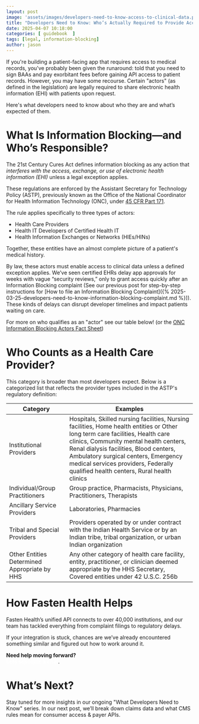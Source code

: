 ```yaml
---
layout: post
image: 'assets/images/developers-need-to-know-access-to-clinical-data.png'
title: "Developers Need to Know: Who’s Actually Required to Provide Access to Clinical Data?"
date: 2025-04-07 10:18:00
categories: [ guidebook  ]
tags: [legal, information-blocking]
author: jason
---
```


If you're building a patient-facing app that requires access to medical records, you've probably been given the runaround: 
told that you need to sign BAAs and pay exorbitant fees before gaining API access to patient records. However, you may have some recourse. 
Certain "actors" (as defined in the legislation) are legally required to share electronic health information (EHI) with 
patients upon request.

Here's what developers need to know about who they are and what’s expected of them.

# What Is Information Blocking—and Who’s Responsible?

The 21st Century Cures Act defines information blocking as any action that _interferes with the access, exchange, or use 
of electronic health information (EHI)_ unless a legal exception applies.

These regulations are enforced by the Assistant Secretary for Technology Policy (ASTP), previously known as the Office 
of the National Coordinator for Health Information Technology (ONC), under [45 CFR Part 171](https://www.ecfr.gov/current/title-45/subtitle-A/subchapter-D/part-171).

The rule applies specifically to three types of actors:
- Health Care Providers
- Health IT Developers of Certified Health IT
- Health Information Exchanges or Networks (HIEs/HINs)

Together, these entities have an almost complete picture of a patient's medical history.

By law, these actors must enable access to clinical data unless a defined exception applies. We’ve seen certified EHRs 
delay app approvals for weeks with vague “security reviews,” only to grant access quickly after an Information Blocking 
complaint (See our previous post for step-by-step instructions for [How to file an Information Blocking Complaint]({% 2025-03-25-developers-need-to-know-information-blocking-complaint.md %})). 
These kinds of delays can disrupt developer timelines and impact patients waiting on care.

For more on who qualifies as an "actor" see our table below! (or the [ONC Information Blocking Actors Fact Sheet](https://www.healthit.gov/sites/default/files/2024-04/IB_Actors_Fact_Sheet_508_0.pdf))

# Who Counts as a Health Care Provider?

This category is broader than most developers expect. Below is a categorized list that reflects the provider types included
in the ASTP's regulatory definition:

| Category | Examples| 
| -------- | ------- |
| Institutional Providers | Hospitals, Skilled nursing facilities, Nursing facilities, Home health entities or Other long term care facilities, Health care clinics, Community mental health centers, Renal dialysis facilities, Blood centers, Ambulatory surgical centers, Emergency medical services providers, Federally qualified health centers, Rural health clinics |
| Individual/Group Practitioners | Group practice, Pharmacists, Physicians, Practitioners, Therapists |
| Ancillary Service Providers | Laboratories, Pharmacies |
| Tribal and Special Providers | Providers operated by or under contract with the Indian Health Service or by an Indian tribe, tribal organization, or urban Indian organization |
| Other Entities Determined Appropriate by HHS | Any other category of health care facility, entity, practitioner, or clinician deemed appropriate by the HHS Secretary, Covered entities under 42 U.S.C. 256b |

# How Fasten Health Helps

Fasten Health’s unified API connects to over 40,000 institutions, and our team has tackled everything from complaint filings 
to regulatory delays.

If your integration is stuck, chances are we’ve already encountered something similar and figured out how to work around it.


<div class="alert alert-secondary" role="alert">
    <i class="fa fa-info-circle"></i>
    <strong>Need help moving forward?</strong><br/>
   <a style="color:white; text-decoration: underline; font-weight: bold" href="https://calendly.com/jason-kulatunga/30min">Lets schedule a chat</a>.
</div>

# What’s Next?

Stay tuned for more insights in our ongoing "What Developers Need to Know" series. In our next post, we’ll break down 
claims data and what CMS rules mean for consumer access & payer APIs.

